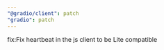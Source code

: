 ```yaml
---
"@gradio/client": patch
"gradio": patch
---
```


fix:Fix heartbeat in the js client to be Lite compatible
